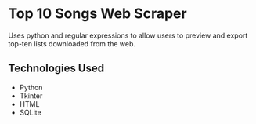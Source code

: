 # Top 10 Songs Web Scraper
Uses python and regular expressions to allow users to preview and export top-ten lists downloaded from the web.

## Technologies Used
- Python
- Tkinter
- HTML
- SQLite

